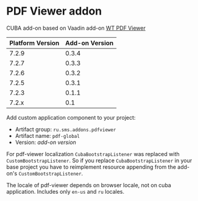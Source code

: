 # PDF Viewer addon
CUBA add-on based on Vaadin add-on [WT PDF Viewer](https://github.com/WhitesteinTechnologies/wt-pdf-viewer)

| Platform Version | Add-on Version |
| ---------------- | -------------- |
| 7.2.9            | 0.3.4          |
| 7.2.7            | 0.3.3          |
| 7.2.6            | 0.3.2          |
| 7.2.5            | 0.3.1          |
| 7.2.3            | 0.1.1          |
| 7.2.x            | 0.1            |


Add custom application component to your project:

* Artifact group: `ru.sms.addons.pdfviewer`
* Artifact name: `pdf-global`
* Version: *add-on version*

For pdf-viewer localization `CubaBootstrapListener` was replaced with `CustomBootstrapListener`. 
So if you replace `CubaBootstrapListener` in your base project you have to reimplement resource appending
from the add-on's `CustomBootstrapListener`.

The locale of pdf-viewer depends on browser locale, not on cuba application. Includes only `en-us` and `ru` locales.
